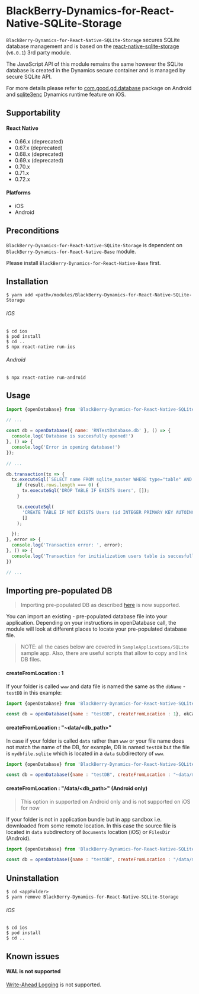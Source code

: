 # BlackBerry-Dynamics-for-React-Native-SQLite-Storage

`BlackBerry-Dynamics-for-React-Native-SQLite-Storage` secures SQLite database management and is based on the [react-native-sqlite-storage](https://github.com/andpor/react-native-sqlite-storage) (`v6.0.1`) 3rd party module.

The JavaScript API of this module remains the same however the SQLite database is created in the Dynamics secure container and is managed by secure SQLite API. 

For more details please refer to [com.good.gd.database](https://developer.blackberry.com/devzone/files/blackberry-dynamics/android/namespacecom_1_1good_1_1gd_1_1database.html) package on Android and [sqlite3enc](https://developer.blackberry.com/devzone/files/blackberry-dynamics/ios/sqlite.html) Dynamics runtime feature on iOS.

## Supportability
#### React Native
 - 0.66.x (deprecated)
 - 0.67.x (deprecated)
 - 0.68.x (deprecated)
 - 0.69.x (deprecated)
 - 0.70.x
 - 0.71.x
 - 0.72.x

#### Platforms
 - iOS
 - Android

## Preconditions
`BlackBerry-Dynamics-for-React-Native-SQLite-Storage` is dependent on `BlackBerry-Dynamics-for-React-Native-Base` module.

Please install `BlackBerry-Dynamics-for-React-Native-Base` first.
## Installation

    $ yarn add <path>/modules/BlackBerry-Dynamics-for-React-Native-SQLite-Storage

###### iOS
    $ cd ios
    $ pod install
    $ cd ..
    $ npx react-native run-ios
###### Android
    $ npx react-native run-android

## Usage
```javascript
import {openDatabase} from 'BlackBerry-Dynamics-for-React-Native-SQLite-Storage';

// ...

const db = openDatabase({ name: 'RNTestDatabase.db' }, () => {
  console.log('Database is succesfully opened!')
}, () => { 
  console.log('Error in opening database!')
});

// ...

db.transaction(tx => {
  tx.executeSql(`SELECT name FROM sqlite_master WHERE type="table" AND name="Users";`, [], (tx, result) => {
    if (result.rows.length === 0) {
      tx.executeSql('DROP TABLE IF EXISTS Users', []);
    }

    tx.executeSql(
      'CREATE TABLE IF NOT EXISTS Users (id INTEGER PRIMARY KEY AUTOINCREMENT, username VARCHAR(20), phone INT(10), address VARCHAR(255))',
      []
    );

  });
}, error => {
  console.log('Transaction error: ', error);
}, () => {
  console.log('Transaction for initialization users table is succesfully finished!');
})

// ...
```

## Importing pre-populated DB
> Importing pre-populated DB as described [here](https://github.com/andpor/react-native-sqlite-storage#importing-a-pre-populated-database) is now supported.

You can import an existing - pre-populated database file into your application. Depending on your instructions in openDatabase call, the module will look at different places to locate your pre-populated database file.

> NOTE: all the cases below are covered in `SampleApplications/SQLite` sample app.
Also, there are useful scripts that allow to copy and link DB files.

#### createFromLocation : 1
If your folder is called `www` and data file is named the same as the `dbName` - `testDB` in this example:
```javascript
import {openDatabase} from 'BlackBerry-Dynamics-for-React-Native-SQLite-Storage';

const db = openDatabase({name : "testDB", createFromLocation : 1}, okCallback,errorCallback);
```

#### createFromLocation : "~data/<db_path>"
In case if your folder is called `data` rather than `www` or your file name does not match the name of the DB, for example, DB is named `testDB` but the file is `mydbfile.sqlite` which is located in a `data` subdirectory of `www`.
```javascript
import {openDatabase} from 'BlackBerry-Dynamics-for-React-Native-SQLite-Storage';

const db = openDatabase({name : "testDB", createFromLocation : "~data/mydbfile.sqlite"}, okCallback,errorCallback);
```

#### createFromLocation : "/data/<db_path>" (Android only)
> This option in supported on Android only and is not supported on iOS for now

If your folder is not in application bundle but in app sandbox i.e. downloaded from some remote location. In this case the source file is located in `data` subdirectory of `Documents` location (iOS) or `FilesDir` (Android).
```javascript
import {openDatabase} from 'BlackBerry-Dynamics-for-React-Native-SQLite-Storage';

const db = openDatabase({name : "testDB", createFromLocation : "/data/mydbfile.sqlite"}, okCallback,errorCallback);
```

## Uninstallation
    $ cd <appFolder>
    $ yarn remove BlackBerry-Dynamics-for-React-Native-SQLite-Storage

###### iOS
    $ cd ios
    $ pod install
    $ cd ..

## Known issues

#### WAL is not supported
[Write-Ahead Logging](https://www.sqlite.org/wal.html) is not supported.